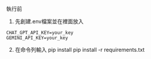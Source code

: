 執行前
1. 先創建.env檔案並在裡面放入 
```
CHAT_GPT_API_KEY=your_key
GEMINI_API_KEY=your_key
```
2. 在命令列輸入 pip install pip install -r requirements.txt

